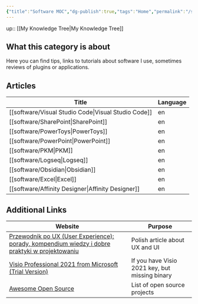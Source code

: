 ```yaml
---
{"title":"Software MOC","dg-publish":true,"tags":"Home","permalink":"/software/software/","dgPassFrontmatter":true}
---
```


up:: [[My Knowledge Tree\|My Knowledge Tree]]

## What this category is about

Here you can find tips, links to tutorials about software I use, sometimes reviews of plugins or applications.

## Articles

| Title                                                  | Language |
| ------------------------------------------------------ | -------- |
| [[software/Visual Studio Code\|Visual Studio Code]] | en       |
| [[software/SharePoint\|SharePoint]]                 | en       |
| [[software/PowerToys\|PowerToys]]                   | en       |
| [[software/PowerPoint\|PowerPoint]]                 | en       |
| [[software/PKM\|PKM]]                               | en       |
| [[software/Logseq\|Logseq]]                         | en       |
| [[software/Obsidian\|Obsidian]]                     | en       |
| [[software/Excel\|Excel]]                           | en       |
| [[software/Affinity Designer\|Affinity Designer]]   | en       |


## Additional Links

| Website                                                                                                                                                                                | Purpose                                        |
| -------------------------------------------------------------------------------------------------------------------------------------------------------------------------------------- | ---------------------------------------------- |
| [Przewodnik po UX (User Experience): porady, kompendium wiedzy i dobre praktyki w projektowaniu](https://cyrekdigital.com/pl/blog/ux-porady-i-dobre-praktyki-w-projektowaniu/)         | Polish article about UX and UI                 |
| [Visio Professional 2021 from Microsoft (Trial Version)](https://hernandonewstoday.com/download-visio-professional-2021-from-microsoft-trial-version/) | If you have Visio 2021 key, but missing binary |
| [Awesome Open Source](https://awesomeopensource.com/)                                                                                                                                  | List of open source projects                   |
 
